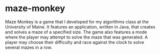# maze-monkey

Maze Monkey is a game that I developed for my algorithms class at the University of Maine. It features an application, written in Java, that creates and solves a maze of a specified size. The game also features a mode where the player may attempt to solve the maze that was generated. A player may choose their difficulty and race against the clock to solve several mazes in a row.
